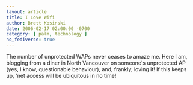 ```yaml
---
layout: article
title: I Love Wifi
author: Brett Kosinski
date: 2006-02-17 02:00:00 -0700
category: [ palm, technology ]
no_fediverse: true
---
```


The number of unprotected WAPs never ceases to amaze me.  Here I am, blogging from a diner in North Vancouver on someone's unprotected AP (yes, I know, questionable behaviour), and, frankly, loving it!  If this keeps up, 'net access will be ubiquitous in no time!

